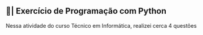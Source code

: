 ## 📑| Exercício de Programação com Python

  Nessa atividade do curso Técnico em Informática, realizei cerca 4 questões 
 

